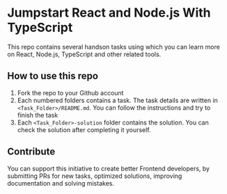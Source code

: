 # Jumpstart React and Node.js With TypeScript

This repo contains several handson tasks using which you can learn more on React, Node.js, TypeScript and other related tools.

## How to use this repo

1. Fork the repo to your Github account
2. Each numbered folders contains a task. The task details are written in `<Task_Folder>/README.md`. You can follow the instructions and try to finish the task
3. Each `<Task_Folder>-solution` folder contains the solution. You can check the solution after completing it yourself.

## Contribute

You can support this initiative to create better Frontend developers, by submitting PRs for new tasks, optimized solutions, improving documentation and solving mistakes.
